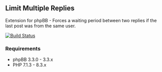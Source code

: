 ## Limit Multiple Replies
Extension for phpBB - Forces a waiting period between two replies if the last post was from the same user.

[![Build Status](https://github.com/LukeWCS/limit-multiple-replies/workflows/Tests/badge.svg)](https://github.com/LukeWCS/limit-multiple-replies/actions)

### Requirements
* phpBB 3.3.0 - 3.3.x
* PHP 7.1.3 - 8.3.x

